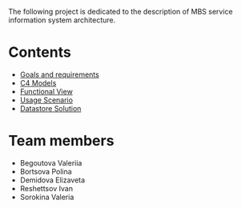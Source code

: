 The following project is dedicated to the description of MBS service information system architecture. 

# Contents

- [Goals and requirements](Requirements/requirements.md)
- [C4 Models](Views/C4Models.md)
- [Functional View](Views/FunctionalView.md)
- [Usage Scenario](Views/Usage_Scenario.md)
- [Datastore Solution](Views/DataStoreSolution.md)

# Team members

 - Begoutova Valeriia
 - Bortsova Polina
 - Demidova Elizaveta
 - Reshettsov Ivan
 - Sorokina Valeria

